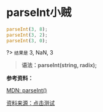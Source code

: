 # parseInt小贼

```js
parseInt(3, 8);
parseInt(3, 2);
parseInt(3, 0);
```

?> `结果是` 3, NaN, 3

> **语法：parseInt(string, radix);**

**参考资料：**

[MDN: parseInt()](https://developer.mozilla.org/zh-CN/docs/Web/JavaScript/Reference/Global_Objects/parseInt)

[资料来源：点击测试](http://javascript-puzzlers.herokuapp.com/)